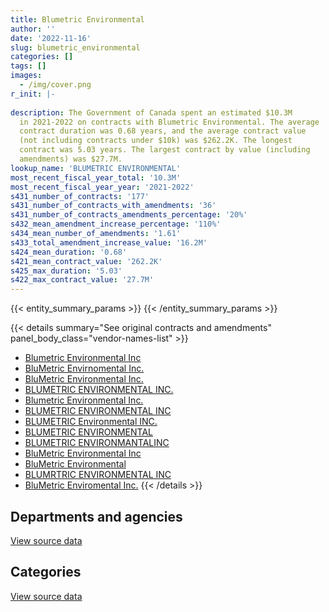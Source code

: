 ```yaml
---
title: Blumetric Environmental
author: ''
date: '2022-11-16'
slug: blumetric_environmental
categories: []
tags: []
images:
  - /img/cover.png
r_init: |-
  
description: The Government of Canada spent an estimated $10.3M
  in 2021-2022 on contracts with Blumetric Environmental. The average
  contract duration was 0.68 years, and the average contract value
  (not including contracts under $10k) was $262.2K. The longest
  contract was 5.03 years. The largest contract by value (including
  amendments) was $27.7M.
lookup_name: 'BLUMETRIC ENVIRONMENTAL'
most_recent_fiscal_year_total: '10.3M'
most_recent_fiscal_year_year: '2021-2022'
s431_number_of_contracts: '177'
s431_number_of_contracts_with_amendments: '36'
s431_number_of_contracts_amendments_percentage: '20%'
s432_mean_amendment_increase_percentage: '110%'
s434_mean_number_of_amendments: '1.61'
s433_total_amendment_increase_value: '16.2M'
s424_mean_duration: '0.68'
s421_mean_contract_value: '262.2K'
s425_max_duration: '5.03'
s422_max_contract_value: '27.7M'
---
```


<script src="/rmarkdown-libs/htmlwidgets/htmlwidgets.js"></script>
<link href="/rmarkdown-libs/datatables-css/datatables-crosstalk.css" rel="stylesheet" />
<script src="/rmarkdown-libs/datatables-binding/datatables.js"></script>
<script src="/rmarkdown-libs/jquery/jquery-3.6.0.min.js"></script>
<link href="/rmarkdown-libs/dt-core-bootstrap/css/dataTables.bootstrap.min.css" rel="stylesheet" />
<link href="/rmarkdown-libs/dt-core-bootstrap/css/dataTables.bootstrap.extra.css" rel="stylesheet" />
<script src="/rmarkdown-libs/dt-core-bootstrap/js/jquery.dataTables.min.js"></script>
<script src="/rmarkdown-libs/dt-core-bootstrap/js/dataTables.bootstrap.min.js"></script>
<link href="/rmarkdown-libs/crosstalk/css/crosstalk.min.css" rel="stylesheet" />
<script src="/rmarkdown-libs/crosstalk/js/crosstalk.min.js"></script>
<script src="/rmarkdown-libs/htmlwidgets/htmlwidgets.js"></script>
<link href="/rmarkdown-libs/datatables-css/datatables-crosstalk.css" rel="stylesheet" />
<script src="/rmarkdown-libs/datatables-binding/datatables.js"></script>
<script src="/rmarkdown-libs/jquery/jquery-3.6.0.min.js"></script>
<link href="/rmarkdown-libs/dt-core-bootstrap/css/dataTables.bootstrap.min.css" rel="stylesheet" />
<link href="/rmarkdown-libs/dt-core-bootstrap/css/dataTables.bootstrap.extra.css" rel="stylesheet" />
<script src="/rmarkdown-libs/dt-core-bootstrap/js/jquery.dataTables.min.js"></script>
<script src="/rmarkdown-libs/dt-core-bootstrap/js/dataTables.bootstrap.min.js"></script>
<link href="/rmarkdown-libs/crosstalk/css/crosstalk.min.css" rel="stylesheet" />
<script src="/rmarkdown-libs/crosstalk/js/crosstalk.min.js"></script>

{{< entity_summary_params >}}
{{< /entity_summary_params >}}

{{< details summary="See original contracts and amendments" panel_body_class="vendor-names-list" >}}
- [Blumetric Environmental Inc](https://search.open.canada.ca/en/ct/?sort=contract_value_f%20desc&page=1&search_text=%22Blumetric%20Environmental%20Inc%22)
- [BluMetric Envirnomental Inc.](https://search.open.canada.ca/en/ct/?sort=contract_value_f%20desc&page=1&search_text=%22BluMetric%20Envirnomental%20Inc.%22)
- [BluMetric Environmental Inc.](https://search.open.canada.ca/en/ct/?sort=contract_value_f%20desc&page=1&search_text=%22BluMetric%20Environmental%20Inc.%22)
- [BLUMETRIC ENVIRONMENTAL INC.](https://search.open.canada.ca/en/ct/?sort=contract_value_f%20desc&page=1&search_text=%22BLUMETRIC%20ENVIRONMENTAL%20INC.%22)
- [Blumetric Environmental Inc.](https://search.open.canada.ca/en/ct/?sort=contract_value_f%20desc&page=1&search_text=%22Blumetric%20Environmental%20Inc.%22)
- [BLUMETRIC ENVIRONMENTAL INC](https://search.open.canada.ca/en/ct/?sort=contract_value_f%20desc&page=1&search_text=%22BLUMETRIC%20ENVIRONMENTAL%20INC%22)
- [BLUMETRIC Environmental INC.](https://search.open.canada.ca/en/ct/?sort=contract_value_f%20desc&page=1&search_text=%22BLUMETRIC%20Environmental%20INC.%22)
- [BLUMETRIC ENVIRONMENTAL](https://search.open.canada.ca/en/ct/?sort=contract_value_f%20desc&page=1&search_text=%22BLUMETRIC%20ENVIRONMENTAL%22)
- [BLUMETRIC ENVIRONMANTALINC](https://search.open.canada.ca/en/ct/?sort=contract_value_f%20desc&page=1&search_text=%22BLUMETRIC%20ENVIRONMANTALINC%22)
- [BluMetric Environmental Inc](https://search.open.canada.ca/en/ct/?sort=contract_value_f%20desc&page=1&search_text=%22BluMetric%20Environmental%20Inc%22)
- [BluMetric Environmental](https://search.open.canada.ca/en/ct/?sort=contract_value_f%20desc&page=1&search_text=%22BluMetric%20Environmental%22)
- [BLUMRTRIC ENVIRONMENTAL INC](https://search.open.canada.ca/en/ct/?sort=contract_value_f%20desc&page=1&search_text=%22BLUMRTRIC%20ENVIRONMENTAL%20INC%22)
- [BluMetric Enviromental Inc.](https://search.open.canada.ca/en/ct/?sort=contract_value_f%20desc&page=1&search_text=%22BluMetric%20Enviromental%20Inc.%22)
{{< /details >}}

## Departments and agencies

<div id="htmlwidget-1" style="width:100%;height:auto;" class="datatables html-widget"></div>
<script type="application/json" data-for="htmlwidget-1">{"x":{"style":"bootstrap","filter":"none","vertical":false,"data":[["<a href=\"/departments/aafc-aac/\">Agriculture and Agri-Food Canada<\/a>","<a href=\"/departments/aandc-aadnc/\">Crown-Indigenous Relations and Northern Affairs Canada<\/a>","<a href=\"/departments/dfo-mpo/\">Fisheries and Oceans Canada<\/a>","<a href=\"/departments/dnd-mdn/\">National Defence<\/a>","<a href=\"/departments/nrc-cnrc/\">National Research Council Canada<\/a>","<a href=\"/departments/nrcan-rncan/\">Natural Resources Canada<\/a>","<a href=\"/departments/pwgsc-tpsgc/\">Public Services and Procurement Canada<\/a>"],[27086.1,129419,50228.78,6000048.6,21810.13,0,1157417.41],[null,126352.1,19097,5918647.61,60299.06,15059.52,306764.84],[null,454022.74,36798.73,6004807.36,46633.69,0,1664630.44],[18475.5,300482.65,33702.82,7112116.37,78529.36,null,2773326.79]],"container":"<table class=\"table table-striped table-hover row-border order-column display\">\n  <thead>\n    <tr>\n      <th>Department<\/th>\n      <th>2018-2019<\/th>\n      <th>2019-2020<\/th>\n      <th>2020-2021<\/th>\n      <th>2021-2022<\/th>\n    <\/tr>\n  <\/thead>\n<\/table>","options":{"order":[[4,"desc"]],"pageLength":10,"autoWidth":true,"columnDefs":[{"targets":1,"render":"function(data, type, row, meta) {\n    return type !== 'display' ? data : DTWidget.formatCurrency(data, \"$\", 2, 3, \",\", \".\", true, null);\n  }"},{"targets":2,"render":"function(data, type, row, meta) {\n    return type !== 'display' ? data : DTWidget.formatCurrency(data, \"$\", 2, 3, \",\", \".\", true, null);\n  }"},{"targets":3,"render":"function(data, type, row, meta) {\n    return type !== 'display' ? data : DTWidget.formatCurrency(data, \"$\", 2, 3, \",\", \".\", true, null);\n  }"},{"targets":4,"render":"function(data, type, row, meta) {\n    return type !== 'display' ? data : DTWidget.formatCurrency(data, \"$\", 2, 3, \",\", \".\", true, null);\n  }"},{"width":"16%","targets":[1,2,3,4]},{"className":"dt-right","targets":[1,2,3,4]}],"orderClasses":false}},"evals":["options.columnDefs.0.render","options.columnDefs.1.render","options.columnDefs.2.render","options.columnDefs.3.render"],"jsHooks":[]}</script>
<p class="text-right">
<a href="https://github.com/GoC-Spending/contracts-data/tree/main/data/out/vendors/blumetric_environmental/summary_by_fiscal_year_by_department.csv" class="source-data-link btn btn-link">View source data</a>
</p>

## Categories

<div id="htmlwidget-2" style="width:100%;height:auto;" class="datatables html-widget"></div>
<script type="application/json" data-for="htmlwidget-2">{"x":{"style":"bootstrap","filter":"none","vertical":false,"data":[["<a href=\"/categories/facilities_and_construction/\">Facilities and construction<\/a>","<a href=\"/categories/defence/\">Defence<\/a>","<a href=\"/categories/professional_services/\">Professional services<\/a>","<a href=\"/categories/information_technology/\">Information technology<\/a>","<a href=\"/categories/industrial_products_and_services/\">Industrial products and services<\/a>"],[7119338.68,null,178315.23,50228.78,38127.34],[6205314.91,null,229831.22,null,11074],[6625559.62,334216.7,1106593.11,null,140523.52],[7643103.19,1598548.83,1074981.47,null,null]],"container":"<table class=\"table table-striped table-hover row-border order-column display\">\n  <thead>\n    <tr>\n      <th>Category<\/th>\n      <th>2018-2019<\/th>\n      <th>2019-2020<\/th>\n      <th>2020-2021<\/th>\n      <th>2021-2022<\/th>\n    <\/tr>\n  <\/thead>\n<\/table>","options":{"order":[[4,"desc"]],"dom":"t","pageLength":30,"autoWidth":true,"columnDefs":[{"targets":1,"render":"function(data, type, row, meta) {\n    return type !== 'display' ? data : DTWidget.formatCurrency(data, \"$\", 2, 3, \",\", \".\", true, null);\n  }"},{"targets":2,"render":"function(data, type, row, meta) {\n    return type !== 'display' ? data : DTWidget.formatCurrency(data, \"$\", 2, 3, \",\", \".\", true, null);\n  }"},{"targets":3,"render":"function(data, type, row, meta) {\n    return type !== 'display' ? data : DTWidget.formatCurrency(data, \"$\", 2, 3, \",\", \".\", true, null);\n  }"},{"targets":4,"render":"function(data, type, row, meta) {\n    return type !== 'display' ? data : DTWidget.formatCurrency(data, \"$\", 2, 3, \",\", \".\", true, null);\n  }"},{"width":"16%","targets":[1,2,3,4]},{"className":"dt-right","targets":[1,2,3,4]}],"orderClasses":false,"lengthMenu":[10,25,30,50,100]}},"evals":["options.columnDefs.0.render","options.columnDefs.1.render","options.columnDefs.2.render","options.columnDefs.3.render"],"jsHooks":[]}</script>
<p class="text-right">
<a href="https://github.com/GoC-Spending/contracts-data/tree/main/data/out/vendors/blumetric_environmental/summary_by_fiscal_year_by_category.csv" class="source-data-link btn btn-link">View source data</a>
</p>
